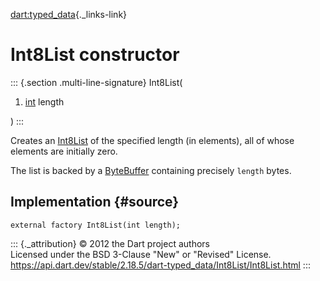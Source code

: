 [dart:typed\_data](../../dart-typed_data/dart-typed_data-library){._links-link}

Int8List constructor
====================

::: {.section .multi-line-signature}
Int8List(

1.  [int](../../dart-core/int-class) length

)
:::

Creates an [Int8List](../int8list-class) of the specified length (in
elements), all of whose elements are initially zero.

The list is backed by a [ByteBuffer](../bytebuffer-class) containing
precisely `length` bytes.

Implementation {#source}
--------------

``` {.language-dart data-language="dart"}
external factory Int8List(int length);
```

::: {._attribution}
© 2012 the Dart project authors\
Licensed under the BSD 3-Clause \"New\" or \"Revised\" License.\
<https://api.dart.dev/stable/2.18.5/dart-typed_data/Int8List/Int8List.html>
:::
